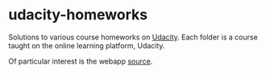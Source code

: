 # udacity-homeworks

Solutions to various course homeworks on [Udacity](http://udacity.com). Each folder is a course taught on the online learning platform, Udacity.

Of particular interest is the webapp [source](https://github.com/spanners/udacity-homeworks/tree/master/cs253/webapp).
